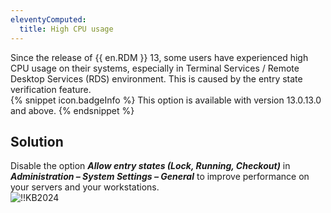 ```yaml
---
eleventyComputed:
  title: High CPU usage
---
```

Since the release of {{ en.RDM }} 13, some users have experienced high CPU usage on their systems, especially in Terminal Services / Remote Desktop Services (RDS) environment. This is caused by the entry state verification feature.  
{% snippet icon.badgeInfo %}
This option is available with version 13.0.13.0 and above.
{% endsnippet %}  

## Solution
Disable the option ***Allow entry states (Lock, Running, Checkout)*** in ***Administration – System Settings – General*** to improve performance on your servers and your workstations.  
![!!KB2024](https://webdevolutions.azureedge.net/docs/en/kb/KB2024.png)
